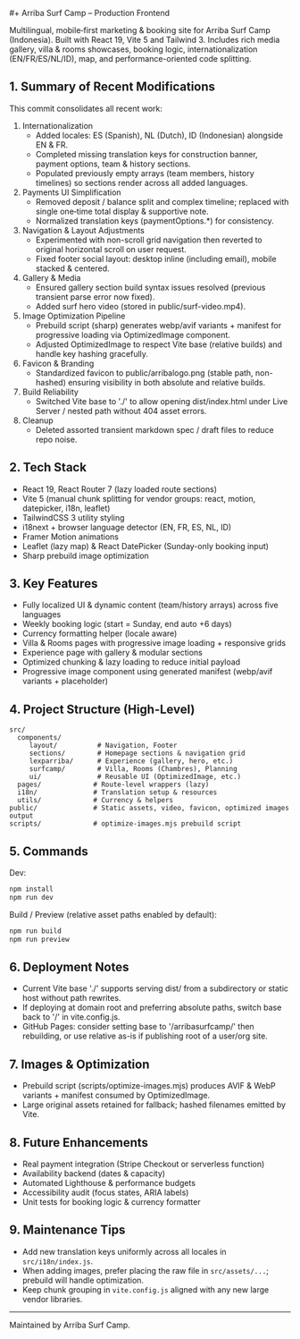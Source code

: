 #+ Arriba Surf Camp – Production Frontend

Multilingual, mobile‑first marketing & booking site for Arriba Surf Camp (Indonesia). Built with React 19, Vite 5 and Tailwind 3. Includes rich media gallery, villa & rooms showcases, booking logic, internationalization (EN/FR/ES/NL/ID), map, and performance-oriented code splitting.

## 1. Summary of Recent Modifications
This commit consolidates all recent work:
1. Internationalization
	- Added locales: ES (Spanish), NL (Dutch), ID (Indonesian) alongside EN & FR.
	- Completed missing translation keys for construction banner, payment options, team & history sections.
	- Populated previously empty arrays (team members, history timelines) so sections render across all added languages.
2. Payments UI Simplification
	- Removed deposit / balance split and complex timeline; replaced with single one‑time total display & supportive note.
	- Normalized translation keys (paymentOptions.*) for consistency.
3. Navigation & Layout Adjustments
	- Experimented with non-scroll grid navigation then reverted to original horizontal scroll on user request.
	- Fixed footer social layout: desktop inline (including email), mobile stacked & centered.
4. Gallery & Media
	- Ensured gallery section build syntax issues resolved (previous transient parse error now fixed).
	- Added surf hero video (stored in public/surf-video.mp4).
5. Image Optimization Pipeline
	- Prebuild script (sharp) generates webp/avif variants + manifest for progressive loading via OptimizedImage component.
	- Adjusted OptimizedImage to respect Vite base (relative builds) and handle key hashing gracefully.
6. Favicon & Branding
	- Standardized favicon to public/arribalogo.png (stable path, non-hashed) ensuring visibility in both absolute and relative builds.
7. Build Reliability
	- Switched Vite base to './' to allow opening dist/index.html under Live Server / nested path without 404 asset errors.
8. Cleanup
	- Deleted assorted transient markdown spec / draft files to reduce repo noise.

## 2. Tech Stack
- React 19, React Router 7 (lazy loaded route sections)
- Vite 5 (manual chunk splitting for vendor groups: react, motion, datepicker, i18n, leaflet)
- TailwindCSS 3 utility styling
- i18next + browser language detector (EN, FR, ES, NL, ID)
- Framer Motion animations
- Leaflet (lazy map) & React DatePicker (Sunday-only booking input)
- Sharp prebuild image optimization

## 3. Key Features
- Fully localized UI & dynamic content (team/history arrays) across five languages
- Weekly booking logic (start = Sunday, end auto +6 days)
- Currency formatting helper (locale aware)
- Villa & Rooms pages with progressive image loading + responsive grids
- Experience page with gallery & modular sections
- Optimized chunking & lazy loading to reduce initial payload
- Progressive image component using generated manifest (webp/avif variants + placeholder)

## 4. Project Structure (High-Level)
```
src/
  components/
	 layout/          # Navigation, Footer
	 sections/        # Homepage sections & navigation grid
	 lexparriba/      # Experience (gallery, hero, etc.)
	 surfcamp/        # Villa, Rooms (Chambres), Planning
	 ui/              # Reusable UI (OptimizedImage, etc.)
  pages/             # Route-level wrappers (lazy)
  i18n/              # Translation setup & resources
  utils/             # Currency & helpers
public/              # Static assets, video, favicon, optimized images output
scripts/             # optimize-images.mjs prebuild script
```

## 5. Commands
Dev:
```bash
npm install
npm run dev
```
Build / Preview (relative asset paths enabled by default):
```bash
npm run build
npm run preview
```

## 6. Deployment Notes
- Current Vite base './' supports serving dist/ from a subdirectory or static host without path rewrites.
- If deploying at domain root and preferring absolute paths, switch base back to '/' in vite.config.js.
- GitHub Pages: consider setting base to '/arribasurfcamp/' then rebuilding, or use relative as-is if publishing root of a user/org site.

## 7. Images & Optimization
- Prebuild script (scripts/optimize-images.mjs) produces AVIF & WebP variants + manifest consumed by OptimizedImage.
- Large original assets retained for fallback; hashed filenames emitted by Vite.

## 8. Future Enhancements
- Real payment integration (Stripe Checkout or serverless function)
- Availability backend (dates & capacity)
- Automated Lighthouse & performance budgets
- Accessibility audit (focus states, ARIA labels)
- Unit tests for booking logic & currency formatter

## 9. Maintenance Tips
- Add new translation keys uniformly across all locales in `src/i18n/index.js`.
- When adding images, prefer placing the raw file in `src/assets/...`; prebuild will handle optimization.
- Keep chunk grouping in `vite.config.js` aligned with any new large vendor libraries.

---
Maintained by Arriba Surf Camp.

